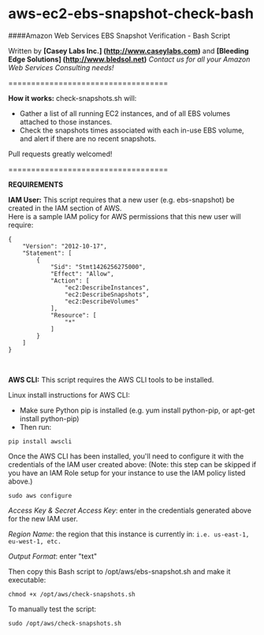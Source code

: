aws-ec2-ebs-snapshot-check-bash
===================================

####Amazon Web Services EBS Snapshot Verification - Bash Script

Written by  **[Casey Labs Inc.] (http://www.caseylabs.com)** and **[Bleeding Edge Solutions] (http://www.bledsol.net)**
*Contact us for all your Amazon Web Services Consulting needs!*

===================================

**How it works:**
check-snapshots.sh will:
- Gather a list of all running EC2 instances, and of all EBS volumes attached to those instances.
- Check the snapshots times associated with each in-use EBS volume, and alert if there are no recent snapshots.

Pull requests greatly welcomed!

===================================

**REQUIREMENTS**

**IAM User:** This script requires that a new user (e.g. ebs-snapshot) be created in the IAM section of AWS.   
Here is a sample IAM policy for AWS permissions that this new user will require:

```
{
    "Version": "2012-10-17",
    "Statement": [
        {
            "Sid": "Stmt1426256275000",
            "Effect": "Allow",
            "Action": [
                "ec2:DescribeInstances",
                "ec2:DescribeSnapshots",
                "ec2:DescribeVolumes"
            ],
            "Resource": [
                "*"
            ]
        }
    ]
}
```
<br />

**AWS CLI:** This script requires the AWS CLI tools to be installed.

Linux install instructions for AWS CLI:
 - Make sure Python pip is installed (e.g. yum install python-pip, or apt-get install python-pip)
 - Then run: 
```
pip install awscli
```
Once the AWS CLI has been installed, you'll need to configure it with the credentials of the IAM user created above:
(Note: this step can be skipped if you have an IAM Role setup for your instance to use the IAM policy listed above.)

```
sudo aws configure
```

_Access Key & Secret Access Key_: enter in the credentials generated above for the new IAM user.

_Region Name_: the region that this instance is currently in: ```i.e. us-east-1, eu-west-1, etc.```

_Output Format_: enter "text"


Then copy this Bash script to /opt/aws/ebs-snapshot.sh and make it executable:
```
chmod +x /opt/aws/check-snapshots.sh
```

To manually test the script:
```
sudo /opt/aws/check-snapshots.sh
```
